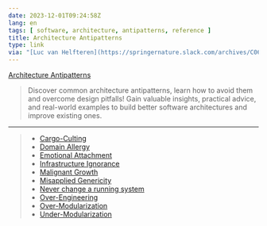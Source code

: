 ```yaml
---
date: 2023-12-01T09:24:58Z
lang: en
tags: [ software, architecture, antipatterns, reference ]
title: Architecture Antipatterns
type: link
via: "[Luc van Helfteren](https://springernature.slack.com/archives/C066R15GZ4Y/p1701426708895629)"
---
```


[Architecture Antipatterns](https://architecture-antipatterns.tech/)

> Discover common architecture antipatterns, learn how to avoid them and overcome design pitfalls! Gain valuable insights, practical advice, and real-world examples to build better software architectures and improve existing ones.

---

> * [Cargo-Culting](https://architecture-antipatterns.tech/patterns/cargo_culting.html)
> * [Domain Allergy](https://architecture-antipatterns.tech/patterns/domain_allergy.html)
> * [Emotional Attachment](https://architecture-antipatterns.tech/patterns/emotional_misattachment.html)
> * [Infrastructure Ignorance](https://architecture-antipatterns.tech/patterns/infrastructure_ignorance.html)
> * [Malignant Growth](https://architecture-antipatterns.tech/patterns/malignant_growth.html)
> * [Misapplied Genericity](https://architecture-antipatterns.tech/patterns/misapplied_genericity.html)
> * [Never change a running system](https://architecture-antipatterns.tech/patterns/never_change_a_running_system.html)
> * [Over-Engineering](https://architecture-antipatterns.tech/patterns/over_engineering.html)
> * [Over-Modularization](https://architecture-antipatterns.tech/patterns/over_modularization.html)
> * [Under-Modularization](https://architecture-antipatterns.tech/patterns/under_modularization.html)
